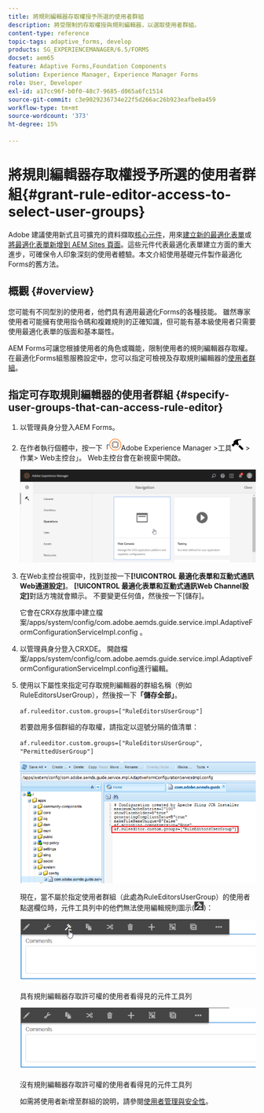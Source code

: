 ```yaml
---
title: 將規則編輯器存取權授予所選的使用者群組
description: 將受限制的存取權授與規則編輯器，以選取使用者群組。
content-type: reference
topic-tags: adaptive_forms, develop
products: SG_EXPERIENCEMANAGER/6.5/FORMS
docset: aem65
feature: Adaptive Forms,Foundation Components
solution: Experience Manager, Experience Manager Forms
role: User, Developer
exl-id: a17cc96f-b0f0-48c7-9685-d065a6fc1514
source-git-commit: c3e9029236734e22f5d266ac26b923eafbe0a459
workflow-type: tm+mt
source-wordcount: '373'
ht-degree: 15%

---
```


# 將規則編輯器存取權授予所選的使用者群組{#grant-rule-editor-access-to-select-user-groups}

<span class="preview">Adobe 建議使用新式且可擴充的資料擷取[核心元件](https://experienceleague.adobe.com/docs/experience-manager-core-components/using/adaptive-forms/introduction.html?lang=zh-Hant)，用來[建立新的最適化表單](/help/forms/using/create-an-adaptive-form-core-components.md)或[將最適化表單新增到 AEM Sites 頁面](/help/forms/using/create-or-add-an-adaptive-form-to-aem-sites-page.md)。這些元件代表最適化表單建立方面的重大進步，可確保令人印象深刻的使用者體驗。本文介紹使用基礎元件製作最適化Forms的舊方法。</span>

## 概觀 {#overview}

您可能有不同型別的使用者，他們具有適用最適化Forms的各種技能。 雖然專家使用者可能擁有使用指令碼和複雜規則的正確知識，但可能有基本級使用者只需要使用最適化表單的版面和基本屬性。

AEM Forms可讓您根據使用者的角色或職能，限制使用者的規則編輯器存取權。 在最適化Forms組態服務設定中，您可以指定可檢視及存取規則編輯器的[使用者群組](/help/sites-administering/security.md)。

## 指定可存取規則編輯器的使用者群組 {#specify-user-groups-that-can-access-rule-editor}

1. 以管理員身分登入AEM Forms。
1. 在作者執行個體中，按一下「![adobeexperiencemanager](assets/adobeexperiencemanager.png)Adobe Experience Manager >工具![hammer](assets/hammer.png) >作業> Web主控台」。 Web主控台會在新視窗中開啟。

   ![1-2](assets/1-2.png)

1. 在Web主控台視窗中，找到並按一下&#x200B;**[!UICONTROL 最適化表單和互動式通訊Web通道設定]**。 **[!UICONTROL 最適化表單和互動式通訊Web Channel設定]**&#x200B;對話方塊就會顯示。 不要變更任何值，然後按一下[儲存]。**&#x200B;**

   它會在CRX存放庫中建立檔案/apps/system/config/com.adobe.aemds.guide.service.impl.AdaptiveFormConfigurationServiceImpl.config 。

1. 以管理員身分登入CRXDE。 開啟檔案/apps/system/config/com.adobe.aemds.guide.service.impl.AdaptiveFormConfigurationServiceImpl.config進行編輯。
1. 使用以下屬性來指定可存取規則編輯器的群組名稱（例如RuleEditorsUserGroup），然後按一下&#x200B;**「儲存全部」**。

   `af.ruleeditor.custom.groups=["RuleEditorsUserGroup"]`

   若要啟用多個群組的存取權，請指定以逗號分隔的值清單：

   `af.ruleeditor.custom.groups=["RuleEditorsUserGroup", "PermittedUserGroup"]`

   ![建立使用者](assets/create_user_new.png)

   現在，當不屬於指定使用者群組（此處為RuleEditorsUserGroup）的使用者點選欄位時，元件工具列中的他們無法使用編輯規則圖示(![edit-rules1](assets/edit-rules1.png))：

   ![componentstolbarwithre](assets/componentstoolbarwithre.png)

   具有規則編輯器存取許可權的使用者看得見的元件工具列

   ![componentstolbarwithoutre](assets/componentstoolbarwithoutre.png)

   沒有規則編輯器存取許可權的使用者看得見的元件工具列

   如需將使用者新增至群組的說明，請參閱[使用者管理與安全性](/help/sites-administering/security.md)。

